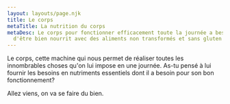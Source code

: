 ```yaml
---
layout: layouts/page.njk
title: Le corps
metaTitle: La nutrition du corps
metaDesc: Le corps pour fonctionner efficacement toute la journée a besoin
  d'être bien nourrit avec des aliments non transformés et sans gluten moderne.
---
```

Le corps, cette machine qui nous permet de réaliser toutes les innombrables choses qu'on lui impose en une journée. As-tu pensé à lui fournir les besoins en nutriments essentiels dont il a besoin pour son bon fonctionnement?

Allez viens, on va se faire du bien.